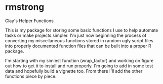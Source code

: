 # rmstrong
Clay's Helper Functions

This is my package for storing some basic functions I use to help automate tasks or make projects simpler. I'm just now beginning the process of converting my miscellaneous functions stored in random ugly script files into properly documented function files that can be built into a proper R package.


I'm starting with my simlest function (wrap_factor) and working on figure out how to get it to install and run properly. I'm going to add in some test data and hopefully build a vignette too. From there I'll add the other functions piece by piece. 
